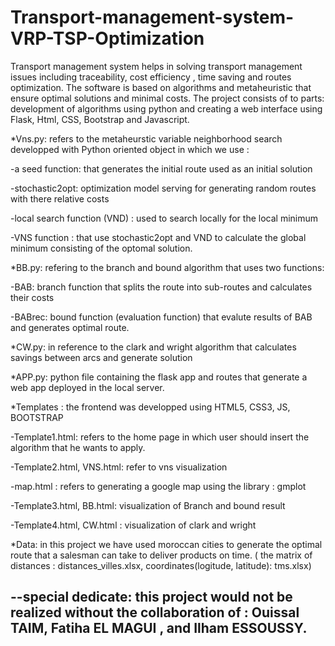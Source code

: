 # Transport-management-system-VRP-TSP-Optimization
Transport management system helps in solving transport management issues including traceability, cost efficiency , time saving and routes optimization. The software is based on algorithms and metaheuristic that ensure optimal solutions and minimal costs. The project consists of to parts: development of algorithms using python and creating a web interface using Flask, Html, CSS, Bootstrap and Javascript. 


*Vns.py: refers to the metaheurstic variable neighborhood search developped with Python oriented object in which we use :

-a seed function: that generates the initial route used as an initial solution 

-stochastic2opt: optimization model serving for generating random routes with there relative costs 

-local search function (VND) : used to search locally for the local minimum 

-VNS function : that use stochastic2opt and VND to calculate the global minimum consisting of the optomal solution.


*BB.py: refering to the branch and bound algorithm that uses two functions: 

-BAB: branch function that splits the route into sub-routes and calculates their costs 

-BABrec: bound function (evaluation function) that evalute results of BAB and generates optimal route.


*CW.py: in reference to the clark and wright algorithm that calculates savings between arcs and generate solution


*APP.py: python file containing the flask app and routes that generate a web app deployed in the local server.


*Templates : the frontend was developped using HTML5, CSS3, JS, BOOTSTRAP 

-Template1.html: refers to the home page in which user should insert the algorithm that he wants to apply. 

-Template2.html, VNS.html: refer to vns visualization 

-map.html : refers to generating a google map using the library : gmplot 

-Template3.html, BB.html: visualization of Branch and bound result 

-Template4.html, CW.html : visualization of clark and wright


*Data: in this project we have used moroccan cities to generate the optimal route that a salesman can take to deliver products on time. 
( the matrix of distances : distances_villes.xlsx, coordinates(logitude, latitude): tms.xlsx)


--special dedicate: this project would not be realized without the collaboration of : Ouissal TAIM, Fatiha EL MAGUI , and Ilham ESSOUSSY.
--
